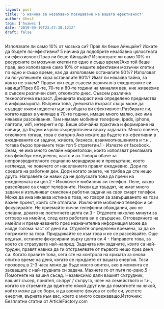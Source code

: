 ```yaml
---
layout: post
title: '5 начина за незабавно повишаване на вашата ефективност'
author: Ghost
tags: ['huawei']
date: '2019-09-19T23:47:38.121Z'
draft: false
---
```


Използвате ли само 10% от мозъка си? Прав ли беше Айнщайн? Искате да бъдете по-ефективни? 5 начина да подобрите незабавно цялостната си ефективност.Прав ли беше Айнщайн? Използвате ли само 10% от ресурсните си мозъчни клетки по едно и също време?Ако той беше прав, ако използваме само 10% от нашите ефективни мозъчни клетки по едно и също време, как да използваме останалите 90%? Използват ли по-успешните хора останалите 90%? Имат ли някаква тайна, за която не знаем? Правят ли нещо съвсем различно в ежедневните си навици?През 60-те, 70-те и 80-те години на миналия век, ние живеехме в съвсем различен свят, отколкото днес. Съвсем различна технологична възраст. Днешната възраст има определено предимства в информацията. Въпреки това, днешната възраст също може да създаде някои недостатъци за общата ви ефективност.Разбирате ли, когато идвах в училище в 70-те години, имаше много малко, ако има някакви разсейвания. Там нямаме мобилни телефони, ipads, iphone, лаптопи, wifi, интернет и пр. Беше обичайна практика и формиране на навици, да бъдем изцяло съсредоточени върху задачата. Много повече, отколкото тогава, това е сигурно.Ако искате да бъдете по-ефективни в ежедневните си задачи, живота, бизнеса, взаимоотношенията и т.н., тогава бързо приемете тези топ 5 стратегии.1 - Излезте от facebook. Знам, че има много онлайн маркетолози, които използват рекламата във фейсбук ежедневно, както и аз. Говоря обаче за непроизводителното социално меандриране и превъртане, което изглежда, че повечето от населението правят ежедневно. Дори по средата на работния ден. Дори когато знаете, че трябва да сте нещо друго. Направете си навик да не допускате това да пречи на ежедневната ви цел.2 - Изключете мобилния си телефон. Леле, какво разсейване са смарт телефоните. Някои ще твърдят, че имат много задачи и изпълняват смислени работни задачи на своя смарт телефон. Може да има някаква истина в това, но говоря за завършването на този важен проект, който сте отлагали. Изключете мобилния телефон и се фокусирайте. Не приемайте лични телефонни обаждания, ако не спешни, докато не постигнете целта си.3 - Отделете няколко минути за отговор на имейли, след като работата ви е свършена. Отговарянето на имейли и преминаването през незначителна информация може да изяде голяма част от деня ви. Отделете определени времена, за да се погрижите за това. Придържайте се към това и не се разсейвайте. Още веднъж, останете фокусирани върху целта си.4 - Направете това, за което се страхувате най-напред. Задачата или задачите, които са най-трудни, правят навика да ги отстранявате от първото нещо през деня си. Когато правите това, сега сте на контрола на кризата за онова опитно време на деня, когато се нуждаете от вашата енергия. Този прозорец в 2-3 часа може да бъде много опитен, ако в момента се захващате с най-трудната си задача. Махнете го от пътя по-рано.5 - Помогнете на вашия съсед. Независимо дали вашият сътрудник, вашият съсед, приятел, съпруг / съпруга, член на семейството и т.н., когато се стремите да вдигнете някой друг или да помогнете на някой, който може да се бори, и да вземете фокуса от себе си, усетете енергия, върната към вас, което е много освежаващо.Източник: Безплатни статии от ArticleFactory.com
